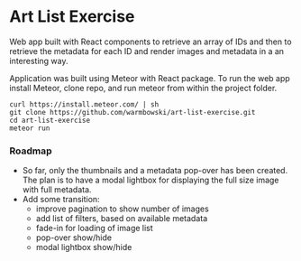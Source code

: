 # Art List Exercise

Web app built with React components to retrieve an array of IDs and then to retrieve the metadata for each ID and render images and metadata in a an interesting way.

Application was built using Meteor with React package. To run the web app install Meteor, clone repo, and run meteor from within the project folder.

```
curl https://install.meteor.com/ | sh
git clone https://github.com/warmbowski/art-list-exercise.git
cd art-list-exercise
meteor run
```

### Roadmap
* So far, only the thumbnails and a metadata pop-over has been created. The plan is to have a modal lightbox for displaying the full size image with full metadata.
* Add some transition:
  * improve pagination to show number of images
  * add list of filters, based on available metadata
  * fade-in for loading of image list
  * pop-over show/hide
  * modal lightbox show/hide
